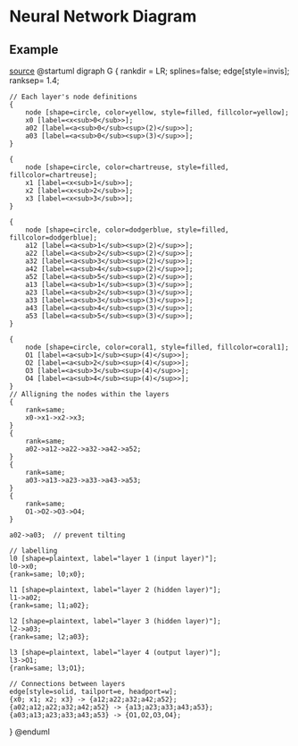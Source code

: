 # Neural Network Diagram

## Example

[source](https://zhu45.org/posts/2017/May/25/draw-a-neural-network-through-graphviz/)
@startuml
digraph G {
    rankdir = LR;
    splines=false;
    edge[style=invis];
    ranksep= 1.4;

    // Each layer's node definitions
    {
        node [shape=circle, color=yellow, style=filled, fillcolor=yellow];
        x0 [label=<x<sub>0</sub>>];
        a02 [label=<a<sub>0</sub><sup>(2)</sup>>];
        a03 [label=<a<sub>0</sub><sup>(3)</sup>>];
    }

    {
        node [shape=circle, color=chartreuse, style=filled, fillcolor=chartreuse];
        x1 [label=<x<sub>1</sub>>];
        x2 [label=<x<sub>2</sub>>];
        x3 [label=<x<sub>3</sub>>];
    }

    {
        node [shape=circle, color=dodgerblue, style=filled, fillcolor=dodgerblue];
        a12 [label=<a<sub>1</sub><sup>(2)</sup>>];
        a22 [label=<a<sub>2</sub><sup>(2)</sup>>];
        a32 [label=<a<sub>3</sub><sup>(2)</sup>>];
        a42 [label=<a<sub>4</sub><sup>(2)</sup>>];
        a52 [label=<a<sub>5</sub><sup>(2)</sup>>];
        a13 [label=<a<sub>1</sub><sup>(3)</sup>>];
        a23 [label=<a<sub>2</sub><sup>(3)</sup>>];
        a33 [label=<a<sub>3</sub><sup>(3)</sup>>];
        a43 [label=<a<sub>4</sub><sup>(3)</sup>>];
        a53 [label=<a<sub>5</sub><sup>(3)</sup>>];
    }

    {
        node [shape=circle, color=coral1, style=filled, fillcolor=coral1];
        O1 [label=<a<sub>1</sub><sup>(4)</sup>>];
        O2 [label=<a<sub>2</sub><sup>(4)</sup>>];
        O3 [label=<a<sub>3</sub><sup>(4)</sup>>];
        O4 [label=<a<sub>4</sub><sup>(4)</sup>>];
    }
    // Alligning the nodes within the layers
    {
        rank=same;
        x0->x1->x2->x3;
    }
    {
        rank=same;
        a02->a12->a22->a32->a42->a52;
    }
    {
        rank=same;
        a03->a13->a23->a33->a43->a53;
    }
    {
        rank=same;
        O1->O2->O3->O4;
    }

    a02->a03;  // prevent tilting

    // labelling
    l0 [shape=plaintext, label="layer 1 (input layer)"];
    l0->x0;
    {rank=same; l0;x0};

    l1 [shape=plaintext, label="layer 2 (hidden layer)"];
    l1->a02;
    {rank=same; l1;a02};

    l2 [shape=plaintext, label="layer 3 (hidden layer)"];
    l2->a03;
    {rank=same; l2;a03};

    l3 [shape=plaintext, label="layer 4 (output layer)"];
    l3->O1;
    {rank=same; l3;O1};

    // Connections between layers
    edge[style=solid, tailport=e, headport=w];
    {x0; x1; x2; x3} -> {a12;a22;a32;a42;a52};
    {a02;a12;a22;a32;a42;a52} -> {a13;a23;a33;a43;a53};
    {a03;a13;a23;a33;a43;a53} -> {O1,O2,O3,O4};
}
@enduml

